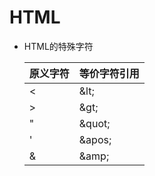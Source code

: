 # HTML

* HTML的特殊字符

  | 原义字符 | 等价字符引用 |
  | -------- | ------------ |
  | <        | \&lt;        |
  | >        | \&gt;        |
  | "        | \&quot;      |
  | '        | \&apos;      |
  | &        | \&amp;       |

  
